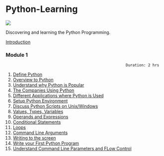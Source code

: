 # Python-Learning

![](https://www.python.org/static/img/python-logo.png)

Discovering and learning the Python Programming.

[Introduction](Introduction.md)

### Module 1                                 
                                                          Duration: 2 hrs

1.  [Define Python](/Module-1/1_define_python.md)
2.  [Overview to Python](/Module-1/2_overview_to_python.md)
3.  [Understand why Python is Popular](/Module-1/3_popularity_and_applications.md)
4.  [The Companies Using Python](/Module-1/3_popularity_and_applications.md)
5.  [Different Applications where Python is Used](/Module-1/3_popularity_and_applications.md)
6.  [Setup Python Environment](/Module-1/4_setup_python_environment.md)
7.  [Discuss Python Scripts on Unix/Windows](/Module-1/4_setup_python_environment.md)
8.  [Values, Types, Variables](/Module-1/5_variables_to_expressions.md)
9.  [Operands and Expressions](/Module-1/5_variables_to_expressions.md)
10. [Conditional Statements](/Module-1/6_loops_and_conditions.md)
11. [Loops](/Module-1/6_loops_and_conditions.md)
12. [Command Line Arguments](/Module-1/7_command_line_and_python_program.md)
13. [Writing to the screen](/Module-1/7_command_line_and_python_program.md)
14. [Write your First Python Program](/Module-1/7_command_line_and_python_program.md)
15. [Understand Command Line Parameters and FLow Control](/Module-1/7_command_line_and_python_program.md)
